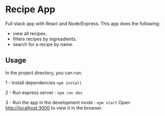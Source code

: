 # Recipe App

Full stack app with React and Node/Express.
This app does the following:
- view all recipes.
- filters recipes by ingreadients.
- search for a recipe by name.

## Usage

In the project directory, you can run:

1 - Install  dependencies `npm install`

2 - Run express server : `npm run dev`

3 - Run the app in the development mode :  `npm start`
Open [http://localhost:3000](http://localhost:3000) to view it in the browser.

